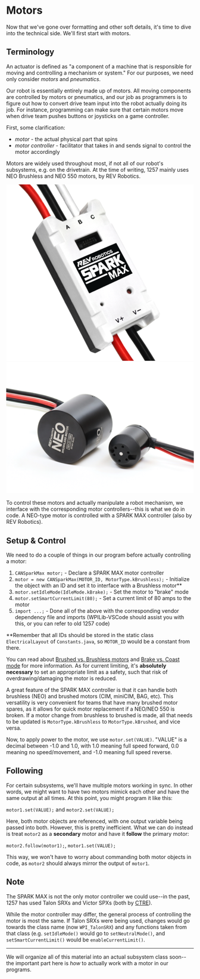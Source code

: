 # Motors

Now that we've gone over formatting and other soft details, it's time to dive into the technical side. We'll first start with motors.

## Terminology

An actuator is defined as "a component of a machine that is responsible for moving and controlling a mechanism or system." For our purposes, we need only consider *motors* and *pneumatics*.

Our robot is essentially entirely made up of motors. All moving components are controlled by motors or pneumatics, and our job as programmers is to figure out how to convert drive team input into the robot actually doing its job. For instance, programming can make sure that certain motors move when drive team pushes buttons or joysticks on a game controller.

First, some clarification:

- *motor* - the actual physical part that spins
- *motor controller* - facilitator that takes in and sends signal to control the motor accordingly

Motors are widely used throughout most, if not all of our robot's subsystems, e.g. on the drivetrain. At the time of writing, 1257 mainly uses NEO Brushless and NEO 550 motors, by REV Robotics.

![SPARK MAX](img/SPARKMAX.png ':size=330x310') ![NEO 550](img/NEOvs550.png ':size=330x230')

To control these motors and actually manipulate a robot mechanism, we interface with the corresponding motor controllers--this is what we do in code. A NEO-type motor is controlled with a SPARK MAX controller (also by REV Robotics).

## Setup & Control

We need to do a couple of things in our program before actually controlling a motor:

1. `CANSparkMax motor;` - Declare a SPARK MAX motor controller
2. `motor = new CANSparkMax(MOTOR_ID, MotorType.kBrushless);` - Initialize the object with an ID and set it to interface with a Brushless motor**
3. `motor.setIdleMode(IdleMode.kBrake);` - Set the motor to "brake" mode
4. `motor.setSmartCurrentLimit(80);` - Set a current limit of 80 amps to the motor
5. `import ...;` - Done all of the above with the corresponding vendor dependency file and imports (WPILib-VSCode should assist you with this, or you can refer to old 1257 code)

**Remember that all IDs should be stored in the static class `ElectricalLayout` of `Constants.java`, so `MOTOR_ID` would be a constant from there.

You can read about [Brushed vs. Brushless motors](https://cordlessdrillzone.com/drill-wars/brushless-vs-brushed-motor/) and [Brake vs. Coast mode](https://www.chiefdelphi.com/t/what-is-brake-coast-mode/163649) for more information. As for current limiting, it's **absolutely necessary** to set an appropriate limit as a safety, such that risk of overdrawing/damaging the motor is reduced.

A great feature of the SPARK MAX controller is that it can handle both brushless (NEO) and brushed motors (CIM, miniCIM, BAG, etc). This versatility is very convenient for teams that have many brushed motor spares, as it allows for quick motor replacement if a NEO/NEO 550 is broken. If a motor change from brushless to brushed is made, all that needs to be updated is `MotorType.kBrushless` to `MotorType.kBrushed`, and vice versa.

Now, to apply power to the motor, we use `motor.set(VALUE)`. "VALUE" is a decimal between -1.0 and 1.0, with 1.0 meaning full speed forward, 0.0 meaning no speed/movement, and -1.0 meaning full speed reverse.

## Following

For certain subsystems, we'll have multiple motors working in sync. In other words, we might want to have two motors mimick each other and have the same output at all times. At this point, you might program it like this:

`motor1.set(VALUE);` and `motor2.set(VALUE);`

Here, both motor objects are referenced, with one output variable being passed into both. However, this is pretty inefficient. What we can do instead is treat `motor2` as a **secondary** motor and have it **follow** the primary motor:

`motor2.follow(motor1);`, `motor1.set(VALUE);`

This way, we won't have to worry about commanding both motor objects in code, as `motor2` should always mirror the output of `motor1`.

## Note

The SPARK MAX is not the only motor controller we could use--in the past, 1257 has used Talon SRXs and Victor SPXs (both by [CTRE](http://www.ctr-electronics.com/control-system.html?p=3)).

While the motor controller may differ, the general process of controlling the motor is most the same. If Talon SRXs were being used, changes would go towards the class name (now `WPI_TalonSRX`) and any functions taken from that class (e.g. `setIdleMode()` would go to `setNeutralMode()`, and `setSmartCurrentLimit()` would be `enableCurrentLimit()`.

<hr>

We will organize all of this material into an actual subsystem class soon--the important part here is *how* to actually work with a motor in our programs.
